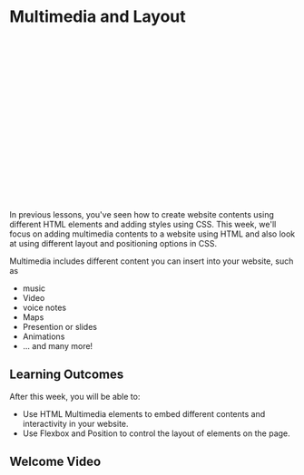 # Multimedia and Layout

<div style="position: relative; padding-bottom: 56.25%; height: 0; margin: 20px 0px;"><iframe src="" title="YouTube video player" frameborder="0"  allowfullscreen style="position: absolute; top: 0; left: 0; width: 100%; height: 100%; background: url(bonus/multimedia-layout/multimedia/multimedia-4.png); background-size: cover;"></iframe></div>

In previous lessons, you've seen how to create website contents using different HTML elements and adding styles using CSS. This week, we'll focus on adding multimedia contents to a website using HTML and also look at using different layout and positioning options in CSS.

Multimedia includes different content you can insert into your website, such as

- music
- Video
- voice notes
- Maps
- Presention or slides
- Animations
- ... and many more!

## Learning Outcomes

After this week, you will be able to:

- Use HTML Multimedia elements to embed different contents and interactivity in your website.
- Use Flexbox and Position to control the layout of elements on the page.

## Welcome Video

<!-- TODO: Welcome video -->